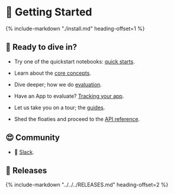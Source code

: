 # 🚀 Getting Started

{%
   include-markdown "./install.md"
   heading-offset=1
%}

## 🤿 Ready to dive in?

* Try one of the quickstart notebooks: [quick starts](quickstarts/quickstart.ipynb).

* Learn about the [core concepts](core_concepts/feedback_functions.md).

* Dive deeper; how we do [evaluation](../evaluation/feedback_functions/index.md).

* Have an App to evaluate? [Tracking your app](../tracking/instrumentation/index.ipynb).

* Let us take you on a tour; the [guides](../guides/use_cases_any.md).

* Shed the floaties and proceed to the [API reference](reference/index.md).

## 😍 Community

* 🙋 [Slack](https://communityinviter.com/apps/aiqualityforum/josh).

## 🏁 Releases

{%
   include-markdown "../../../RELEASES.md"
   heading-offset=2
%}

